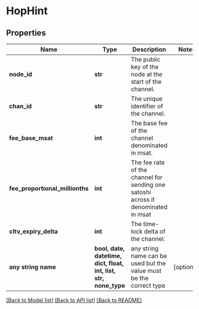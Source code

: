 # HopHint


## Properties
Name | Type | Description | Notes
------------ | ------------- | ------------- | -------------
**node_id** | **str** | The public key of the node at the start of the channel. | 
**chan_id** | **str** | The unique identifier of the channel. | 
**fee_base_msat** | **int** | The base fee of the channel denominated in msat. | 
**fee_proportional_millionths** | **int** | The fee rate of the channel for sending one satoshi across it denominated in msat | 
**cltv_expiry_delta** | **int** | The time-lock delta of the channel. | 
**any string name** | **bool, date, datetime, dict, float, int, list, str, none_type** | any string name can be used but the value must be the correct type | [optional]

[[Back to Model list]](../README.md#documentation-for-models) [[Back to API list]](../README.md#documentation-for-api-endpoints) [[Back to README]](../README.md)


